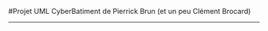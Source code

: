 #Projet UML CyberBatiment de Pierrick Brun (et un peu Clément Brocard)

_____________________________________________________________________
